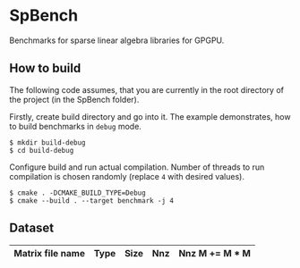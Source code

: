 # SpBench

Benchmarks for sparse linear algebra libraries for GPGPU.

## How to build

The following code assumes, that you are currently in the root directory
of the project (in the SpBench folder).

Firstly, create build directory and go into it.
The example demonstrates, how to build benchmarks in `debug` mode. 

```shell script
$ mkdir build-debug
$ cd build-debug
```

Configure build and run actual compilation.
Number of threads to run compilation is chosen randomly (replace `4` with desired values).

```shell script
$ cmake . -DCMAKE_BUILD_TYPE=Debug
$ cmake --build . --target benchmark -j 4
```

## Dataset

| Matrix file name  | Type       | Size        | Nnz         | Nnz M += M * M |
| :---              | :---       | :---        | :---        | :---           |
